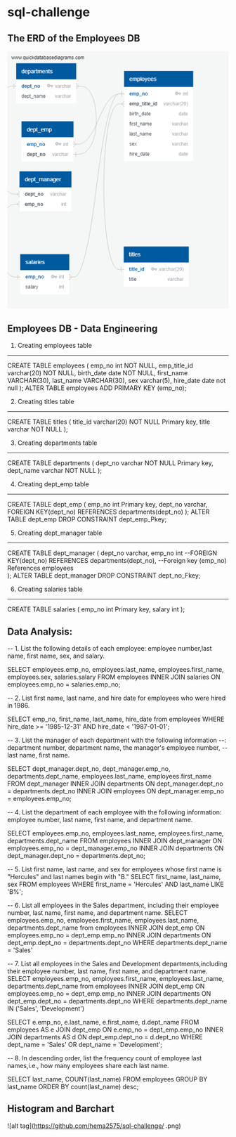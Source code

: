 # sql-challenge

## The ERD of the Employees DB
![alt tag](https://github.com/hema2575/sql-challenge/blob/main/EmployeeSQL/QuickDBD-ERD-data_modeling.png)


## Employees DB - Data Engineering

1. Creating employees table
-----------------------------------------------------

CREATE TABLE employees (
  emp_no int NOT NULL,
  emp_title_id varchar(20) NOT NULL,
  birth_date date NOT NULL,
  first_name VARCHAR(30),
  last_name VARCHAR(30),
  sex varchar(5),
  hire_date date not null
);
ALTER TABLE employees
ADD PRIMARY KEY (emp_no);

2. Creating titles table
-----------------------------------------------------

CREATE TABLE titles (
  title_id varchar(20) NOT NULL Primary key,
  title varchar NOT NULL
);

3. Creating departments table
-----------------------------------------------------

CREATE TABLE departments (
  dept_no varchar NOT NULL Primary key,
  dept_name varchar NOT NULL
);

4. Creating dept_emp table
-----------------------------------------------------

CREATE TABLE dept_emp (
  emp_no int Primary key,
  dept_no varchar,
  FOREIGN KEY(dept_no) REFERENCES departments(dept_no)
);
ALTER TABLE dept_emp
DROP CONSTRAINT dept_emp_Pkey;

5. Creating dept_manager table
-----------------------------------------------------

CREATE TABLE dept_manager (
  dept_no varchar,
  emp_no int
  --FOREIGN KEY(dept_no) REFERENCES departments(dept_no),
  --Foreign key (emp_no) References employees	
);
ALTER TABLE dept_manager
DROP CONSTRAINT dept_no_Fkey;

6. Creating salaries table
-----------------------------------------------------
CREATE TABLE salaries (
  emp_no int Primary key,
  salary int
);

## Data Analysis:
-- 1. List the following details of each employee: employee number,last name, first name, sex, and salary.

SELECT employees.emp_no, employees.last_name, employees.first_name, employees.sex,
salaries.salary
FROM employees
INNER JOIN salaries ON
employees.emp_no = salaries.emp_no;


-- 2. List first name, last name, and hire date for employees who were hired in 1986.

SELECT emp_no, first_name, last_name, hire_date from employees
WHERE hire_date >= '1985-12-31'
AND hire_date < '1987-01-01';

-- 3. List the manager of each department with the following information
--: department number, department name, the manager's employee number, 
--last name, first name.

SELECT dept_manager.dept_no, 
	   dept_manager.emp_no,
	   departments.dept_name,
	   employees.last_name,
	   employees.first_name
FROM dept_manager
INNER JOIN departments ON
dept_manager.dept_no = departments.dept_no
INNER JOIN employees ON
dept_manager.emp_no = employees.emp_no;


-- 4. List the department of each employee with the following information: employee number, last name, first name, and department name.

SELECT employees.emp_no, 
	   employees.last_name, 
	   employees.first_name,
	   departments.dept_name
FROM employees
INNER JOIN dept_manager ON
employees.emp_no = dept_manager.emp_no
INNER JOIN departments ON
dept_manager.dept_no = departments.dept_no;


-- 5. List first name, last name, and sex for employees whose first name is "Hercules" and last names begin with "B."
SELECT first_name, last_name, sex FROM employees
WHERE first_name = 'Hercules'
AND last_name LIKE 'B%';


-- 6. List all employees in the Sales department, including their employee number, last name, first name, and department name.
SELECT employees.emp_no, employees.first_name, employees.last_name, 
departments.dept_name
from employees 
INNER JOIN dept_emp ON
 employees.emp_no = dept_emp.emp_no
INNER JOIN departments ON
 dept_emp.dept_no = departments.dept_no
WHERE departments.dept_name = 'Sales'

-- 7. List all employees in the Sales and Development departments,including their employee number, last name, first name, and department name.
SELECT employees.emp_no, employees.first_name, employees.last_name, 
departments.dept_name
from employees 
INNER JOIN dept_emp ON
 employees.emp_no = dept_emp.emp_no
INNER JOIN departments ON
 dept_emp.dept_no = departments.dept_no
WHERE departments.dept_name IN ('Sales', 'Development') 


SELECT e.emp_no, e.last_name, e.first_name, d.dept_name
FROM employees AS e
JOIN dept_emp ON
e.emp_no = dept_emp.emp_no
INNER JOIN departments AS d ON
dept_emp.dept_no = d.dept_no
WHERE dept_name = 'Sales' OR 
	  dept_name = 'Development';


-- 8. In descending order, list the frequency count of employee last names,i.e., how many employees share each last name.

SELECT last_name, COUNT(last_name) FROM employees
GROUP BY last_name
ORDER BY count(last_name) desc;



## Histogram and Barchart

![alt tag](https://github.com/hema2575/sql-challenge/  .png)


